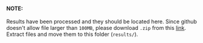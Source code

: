 #### NOTE:



Results have been processed and they should be located here. Since github doesn't allow file larger than `100MB`, please download `.zip` from this [link](https://drive.google.com/open?id=1gxLRdAdMGOQrqoLdTrFUsdnri6ejhfvm). Extract files and move them to this folder (`results/`).



